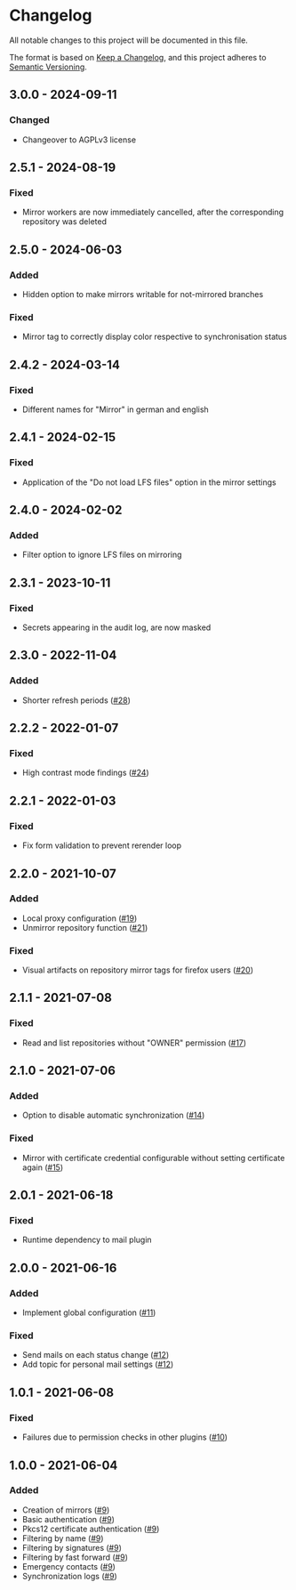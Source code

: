 # Changelog
All notable changes to this project will be documented in this file.

The format is based on [Keep a Changelog](https://keepachangelog.com/en/1.0.0/),
and this project adheres to [Semantic Versioning](https://semver.org/spec/v2.0.0.html).

## 3.0.0 - 2024-09-11
### Changed
- Changeover to AGPLv3 license

## 2.5.1 - 2024-08-19
### Fixed
- Mirror workers are now immediately cancelled, after the corresponding repository was deleted

## 2.5.0 - 2024-06-03
### Added
- Hidden option to make mirrors writable for not-mirrored branches

### Fixed
- Mirror tag to correctly display color respective to synchronisation status

## 2.4.2 - 2024-03-14
### Fixed
- Different names for "Mirror" in german and english

## 2.4.1 - 2024-02-15
### Fixed
- Application of the "Do not load LFS files" option in the mirror settings

## 2.4.0 - 2024-02-02
### Added
- Filter option to ignore LFS files on mirroring

## 2.3.1 - 2023-10-11
### Fixed
- Secrets appearing in the audit log, are now masked

## 2.3.0 - 2022-11-04
### Added
- Shorter refresh periods ([#28](https://github.com/scm-manager/scm-repository-mirror-plugin/pull/28))

## 2.2.2 - 2022-01-07
### Fixed
- High contrast mode findings ([#24](https://github.com/scm-manager/scm-repository-mirror-plugin/pull/24))

## 2.2.1 - 2022-01-03
### Fixed
- Fix form validation to prevent rerender loop

## 2.2.0 - 2021-10-07
### Added
- Local proxy configuration ([#19](https://github.com/scm-manager/scm-repository-mirror-plugin/pull/19))
- Unmirror repository function ([#21](https://github.com/scm-manager/scm-repository-mirror-plugin/pull/21))

### Fixed
- Visual artifacts on repository mirror tags for firefox users ([#20](https://github.com/scm-manager/scm-repository-mirror-plugin/pull/20))

## 2.1.1 - 2021-07-08
### Fixed
- Read and list repositories without "OWNER" permission ([#17](https://github.com/scm-manager/scm-repository-mirror-plugin/pull/17))

## 2.1.0 - 2021-07-06
### Added
- Option to disable automatic synchronization ([#14](https://github.com/scm-manager/scm-repository-mirror-plugin/pull/14))

### Fixed
- Mirror with certificate credential configurable without setting certificate again ([#15](https://github.com/scm-manager/scm-repository-mirror-plugin/pull/15))

## 2.0.1 - 2021-06-18
### Fixed
- Runtime dependency to mail plugin

## 2.0.0 - 2021-06-16
### Added
- Implement global configuration ([#11](https://github.com/scm-manager/scm-repository-mirror-plugin/pull/11))

### Fixed
- Send mails on each status change ([#12](https://github.com/scm-manager/scm-repository-mirror-plugin/pull/12))
- Add topic for personal mail settings ([#12](https://github.com/scm-manager/scm-repository-mirror-plugin/pull/12))

## 1.0.1 - 2021-06-08
### Fixed
- Failures due to permission checks in other plugins ([#10](https://github.com/scm-manager/scm-repository-mirror-plugin/pull/10))

## 1.0.0 - 2021-06-04
### Added
- Creation of mirrors ([#9](https://github.com/scm-manager/scm-repository-mirror-plugin/pull/9))
- Basic authentication ([#9](https://github.com/scm-manager/scm-repository-mirror-plugin/pull/9))
- Pkcs12 certificate authentication ([#9](https://github.com/scm-manager/scm-repository-mirror-plugin/pull/9))
- Filtering by name ([#9](https://github.com/scm-manager/scm-repository-mirror-plugin/pull/9))
- Filtering by signatures ([#9](https://github.com/scm-manager/scm-repository-mirror-plugin/pull/9))
- Filtering by fast forward ([#9](https://github.com/scm-manager/scm-repository-mirror-plugin/pull/9))
- Emergency contacts ([#9](https://github.com/scm-manager/scm-repository-mirror-plugin/pull/9))
- Synchronization logs ([#9](https://github.com/scm-manager/scm-repository-mirror-plugin/pull/9))

